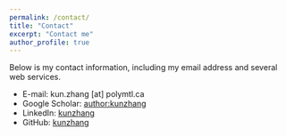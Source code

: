 ```yaml
---
permalink: /contact/
title: "Contact"
excerpt: "Contact me"
author_profile: true
---
```

Below is my contact information, including my email address and several web services.

* E-mail: kun.zhang [at] polymtl.ca
* Google Scholar: [author:kunzhang](https://scholar.google.com/citations?hl=en&user=l0soNkIAAAAJ)
* LinkedIn: [kunzhang](http://www.linkedin.com/in/kuzha)
* GitHub: [kunzhang](https://github.com/kuzha)


<br/>
<br/>
<br/>
<br/>
<br/>
<br/>
<br/>
<br/>
<br/>
<br/>
<br/>
<br/>
<br/>
<br/>
<br/>
<br/>
<br/>
<br/>
<br/>
<br/>
<br/>
<br/>
<br/>
<br/>
